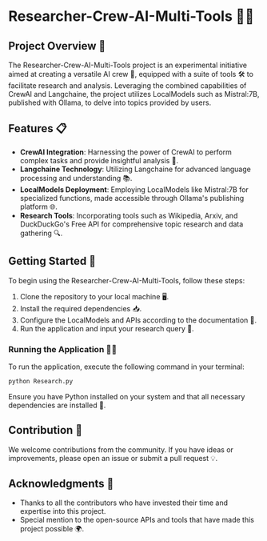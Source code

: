 # Researcher-Crew-AI-Multi-Tools 🤖🔧
## Project Overview 🌟
The Researcher-Crew-AI-Multi-Tools project is an experimental initiative aimed at creating a versatile AI crew 🚀, equipped with a suite of tools 🛠️ to facilitate research and analysis. Leveraging the combined capabilities of CrewAI and Langchaine, the project utilizes LocalModels such as Mistral:7B, published with Ollama, to delve into topics provided by users.

## Features 📋
- **CrewAI Integration**: Harnessing the power of CrewAI to perform complex tasks and provide insightful analysis 🧠.
- **Langchaine Technology**: Utilizing Langchaine for advanced language processing and understanding 📚.
- **LocalModels Deployment**: Employing LocalModels like Mistral:7B for specialized functions, made accessible through Ollama's publishing platform 🌐.
- **Research Tools**: Incorporating tools such as Wikipedia, Arxiv, and DuckDuckGo's Free API for comprehensive topic research and data gathering 🔍.

## Getting Started 🚀
To begin using the Researcher-Crew-AI-Multi-Tools, follow these steps:
1. Clone the repository to your local machine 🖥️.
2. Install the required dependencies 📥.
3. Configure the LocalModels and APIs according to the documentation 📄.
4. Run the application and input your research query 🧐.

### Running the Application 🏃‍♂️
To run the application, execute the following command in your terminal:

```bash
python Research.py
```

Ensure you have Python installed on your system and that all necessary dependencies are installed 🐍.

## Contribution 👐
We welcome contributions from the community. If you have ideas or improvements, please open an issue or submit a pull request 💡.


## Acknowledgments 🎉
- Thanks to all the contributors who have invested their time and expertise into this project.
- Special mention to the open-source APIs and tools that have made this project possible 🌍.



